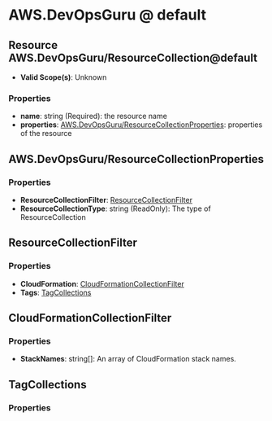 # AWS.DevOpsGuru @ default

## Resource AWS.DevOpsGuru/ResourceCollection@default
* **Valid Scope(s)**: Unknown
### Properties
* **name**: string (Required): the resource name
* **properties**: [AWS.DevOpsGuru/ResourceCollectionProperties](#awsdevopsgururesourcecollectionproperties): properties of the resource

## AWS.DevOpsGuru/ResourceCollectionProperties
### Properties
* **ResourceCollectionFilter**: [ResourceCollectionFilter](#resourcecollectionfilter)
* **ResourceCollectionType**: string (ReadOnly): The type of ResourceCollection

## ResourceCollectionFilter
### Properties
* **CloudFormation**: [CloudFormationCollectionFilter](#cloudformationcollectionfilter)
* **Tags**: [TagCollections](#tagcollections)

## CloudFormationCollectionFilter
### Properties
* **StackNames**: string[]: An array of CloudFormation stack names.

## TagCollections
### Properties

